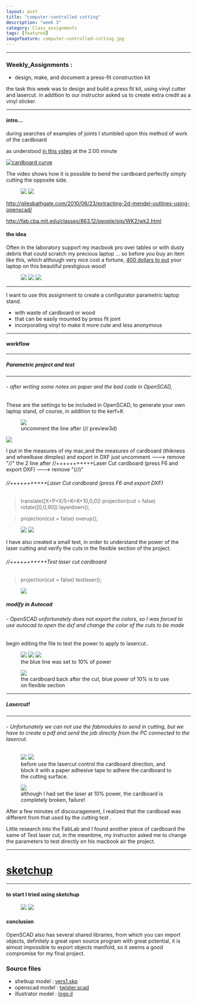 ```yaml
---
layout: post
title: "computer-controlled cutting"
description: "week 3"
category: Class_assignments
tags: [featured]
imagefeature: computer-controlled-cutting.jpg
---
```

****

### Weekly_Assignments :

-    design, make, and document a press-fit construction kit

the task this week was to design and build a press fit kit, using vinyl cutter and lasercut. in addition to our instructor asked us to create extra credit as a vinyl sticker.

****




#### intro...

during searches of examples of joints I stumbled upon this method of work of the cardboard

as understood [in this video](https://www.youtube.com/watch?v=9xHAbRAXBko) at the 2:00 minute

[![cardboard curve](http://img.youtube.com/vi/9xHAbRAXBko/0.jpg)](http://www.youtube.com/watch?v=9xHAbRAXBko)

The video shows how it is possible to bend the cardboard perfectly simply cutting the opposite side.

<figure class="half">
	<img src="{{ site.url }}/images/week/3/11.jpg">
	<img src="{{ site.url }}/images/week/3/12_low.jpg">
</figure>

http://gilesbathgate.com/2010/06/23/extracting-2d-mendel-outlines-using-openscad/

http://fab.cba.mit.edu/classes/863.12/people/pip/WK2/wk2.html

#### the idea

Often in the laboratory support my macbook pro over tables or with dusty debris that could scratch my precious laptop ...
so before you buy an item like this, which although very nice cost a fortune, [400 dollars to put](http://thegadgetflow.com/portfolio/vool-wooden-laptop-stand) your laptop on this beautiful prestigious wood!

<figure class="third">
	<img src="{{ site.url }}/images/week/3/wood1.jpeg">
	<img src="{{ site.url }}/images/week/3/wood2.jpeg">
	<img src="{{ site.url }}/images/week/3/wood3.jpeg">
</figure>

****

I want to use this assignment to create a configurator parametric laptop stand.

- with waste of cardboard or wood
- that can be easily mounted by press fit joint
- incorporating vinyl to make it more cute and less anonymous

****

#### workflow

****

##### Parametric project and test

****

###### - after writing some notes on paper and the bad code in OpenSCAD, 
These are the settings to be included in OpenSCAD, to generate your own laptop stand, of course, in addition to the kerf=K
<figure>
<img src="{{ site.url }}/images/week/3/appome/workflow/appoME_jpg.png">
	<figcaption>uncomment the line after (// preview3d)</figcaption>
</figure>
<img src="{{ site.url }}/images/week/3/appome/workflow/quotatura.png">

I put in the measures of my mac,and the measures of cardboard (thikness and wheelbase dimples) and export in DXF just uncomment ---> remove "//" the 2 line after //+++++++++++Laser Cut cardboard (press F6 and export DXF)  ---> remove "(//)"

###### //+++++++++++Laser Cut cardboard (press F6 and export DXF)

> translate([X+P+X/5+K+K+10,0,0]) projection(cut = false) rotate([0,0,90]) layerdown();

> projection(cut = false) overup();


<figure class="half">
	<img src="{{ site.url }}/images/week/3/appome/workflow/export_DXF">
	<img src="{{ site.url }}/images/week/3/appome/workflow/export_vinile.jpg">
</figure>


I have also created a small test, in order to understand the power of the laser cutting and verify the cuts in the flexible section of the project.

###### //+++++++++++Test laser cut cardboard

> projection(cut = false) testlaser();

<figure>
	<img src="{{ site.url }}/images/week/3/appome/workflow/testlaser.jpg">
</figure>

##### modify in Autocad 

###### - OpenSCAD unfortunately does not export the colors, so I was forced to use autocad to open the dxf and change the color of the cuts to be made

begin editing the file to test the power to apply to lasercut..

<figure class="third">
	<img src="{{ site.url }}/images/week/3/0003.jpg">
	<img src="{{ site.url }}/images/week/3/0004.jpg">
	<img src="{{ site.url }}/images/week/3/0001.jpg">
	<figcaption>the blue line was set to 10% of power</figcaption>
</figure>
<figure>
	<img src="{{ site.url }}/images/week/3/0005.jpg">
	<figcaption>the cardboard back after the cut, blue power of 10% is to use on flexible section</figcaption>
</figure>

****

##### Lasercut!

****

###### - Unfortunately we can not use the fabmodules to send in cutting, but we have to create a pdf and send the job directly from the PC connected to the lasercut.


<figure class="half">
	<img src="{{ site.url }}/images/week/3/appome/workflow/fullspectrum.jpg">
	<img src="{{ site.url }}/images/week/3/appome/workflow/direction_cardboard.png">
	<figcaption>before use the lasercut control the cardboard direction, and block it with a paper adhesive tape to adhere the cardboard to the cutting surface.</figcaption>
</figure>

<figure>
	<img src="{{ site.url }}/images/week/3/appome/workflow/forcelaser.jpg">
	<figcaption>although I had set the laser at 10% power, the cardboard is completely broken, failure!</figcaption>
</figure>

After a few minutes of discouragement, I realized that the cardboad was different from that used by the cutting test .

Little research into the FabLab and I found another piece of cardboard the same of Test laser cut, in the meantime, my instructor asked me to change the parameters to test directly on his macbook air the project.






****

# [sketchup](http://www.sketchup.com)

****

#### to start I tried using sketchup

<figure class="half">
	<img src="{{ site.url }}/images/week/2/sketchup/vers1_up.jpg"></a>
	<img src="{{ site.url }}/images/week/2/sketchup/vers1_down.jpg"></a>
</figure>


#### conclusion 

OpenSCAD also has several shared libraries, from which you can import objects, definitely a great open source program with great potential, it is almost impossible to export objects manifold, so it seems a good compromise for my final project.


### Source files

- shetkup model : [vers1.skp](/images/week/2/sketchup/vers1.skp)
- openscad model : [twister.scad](/images/week/2/openscad/twister.scad)
- illustrator model : [logo.il](/images/week/2/illustrator/logo.il)
